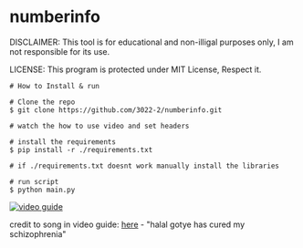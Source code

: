 # numberinfo

DISCLAIMER: This tool is for educational and non-illigal purposes only, I am not responsible for its use.

LICENSE: This program is protected under MIT License, Respect it.

```console
# How to Install & run

# Clone the repo
$ git clone https://github.com/3022-2/numberinfo.git

# watch the how to use video and set headers

# install the requirements
$ pip install -r ./requirements.txt

# if ./requirements.txt doesnt work manually install the libraries 

# run script
$ python main.py

```
[![video guide](https://i.imgur.com/FC2A7S4.png)](https://player.vimeo.com/video/924837860?h=287ad605c3 "video guide")

credit to song in video guide: [here](https://www.youtube.com/watch?v=H_d42ZSB7Pg) - "halal gotye has cured my schizophrenia"
